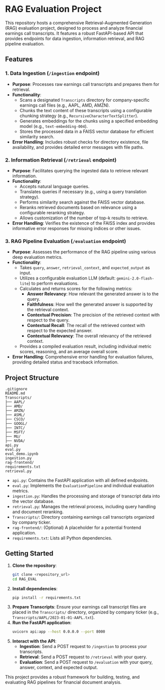 # RAG Evaluation Project

This repository hosts a comprehensive Retrieval-Augmented Generation (RAG) evaluation project, designed to process and analyze financial earnings call transcripts. It features a robust FastAPI-based API that provides endpoints for data ingestion, information retrieval, and RAG pipeline evaluation.

## Features

### 1. Data Ingestion (`/ingestion` endpoint)
- **Purpose**: Processes raw earnings call transcripts and prepares them for retrieval.
- **Functionality**:
  - Scans a designated `Transcripts` directory for company-specific earnings call files (e.g., AAPL, AMD, AMZN).
  - Chunks the text content of these transcripts using a configurable chunking strategy (e.g., `RecursiveCharacterTextSplitter`).
  - Generates embeddings for the chunks using a specified embedding model (e.g., `text-embedding-004`).
  - Stores the processed data in a FAISS vector database for efficient similarity search.
- **Error Handling**: Includes robust checks for directory existence, file availability, and provides detailed error messages with file paths.

### 2. Information Retrieval (`/retrieval` endpoint)
- **Purpose**: Facilitates querying the ingested data to retrieve relevant information.
- **Functionality**:
  - Accepts natural language queries.
  - Translates queries if necessary (e.g., using a query translation strategy).
  - Performs similarity search against the FAISS vector database.
  - Reranks retrieved documents based on relevance using a configurable reranking strategy.
  - Allows customization of the number of top-k results to retrieve.
- **Error Handling**: Verifies the existence of the FAISS index and provides informative error responses for missing indices or other issues.

### 3. RAG Pipeline Evaluation (`/evaluation` endpoint)
- **Purpose**: Assesses the performance of the RAG pipeline using various deep evaluation metrics.
- **Functionality**:
  - Takes `query`, `answer`, `retrieval_context`, and `expected_output` as input.
  - Utilizes a configurable evaluation LLM (default: `gemini-2.0-flash-lite`) to perform evaluations.
  - Calculates and returns scores for the following metrics:
    - **Answer Relevancy**: How relevant the generated answer is to the query.
    - **Faithfulness**: How well the generated answer is supported by the retrieval context.
    - **Contextual Precision**: The precision of the retrieved context with respect to the query.
    - **Contextual Recall**: The recall of the retrieved context with respect to the expected answer.
    - **Contextual Relevancy**: The overall relevancy of the retrieved context.
  - Provides a compiled evaluation result, including individual metric scores, reasoning, and an average overall score.
- **Error Handling**: Comprehensive error handling for evaluation failures, providing detailed status and traceback information.

## Project Structure

```
.gitignore
README.md
Transcripts/
├── AAPL/
├── AMD/
├── AMZN/
├── ASML/
├── CSCO/
├── GOOGL/
├── INTC/
├── MSFT/
├── MU/
├── NVDA/
api.py
eval.py
eval_demo.ipynb
ingestion.py
rag-frontend/
requirements.txt
retrieval.py
```

- `api.py`: Contains the FastAPI application with all defined endpoints.
- `eval.py`: Implements the `EvaluationPipeline` and individual evaluation metrics.
- `ingestion.py`: Handles the processing and storage of transcript data into the vector database.
- `retrieval.py`: Manages the retrieval process, including query handling and document reranking.
- `Transcripts/`: Directory containing earnings call transcripts organized by company ticker.
- `rag-frontend/`: (Optional) A placeholder for a potential frontend application.
- `requirements.txt`: Lists all Python dependencies.

## Getting Started

1.  **Clone the repository**:
    ```bash
    git clone <repository_url>
    cd RAG_EVAL
    ```
2.  **Install dependencies**:
    ```bash
    pip install -r requirements.txt
    ```
3.  **Prepare Transcripts**: Ensure your earnings call transcript files are placed in the `Transcripts/` directory, organized by company ticker (e.g., `Transcripts/AAPL/2023-01-01-AAPL.txt`).
4.  **Run the FastAPI application**:
    ```bash
    uvicorn api:app --host 0.0.0.0 --port 8000
    ```
5.  **Interact with the API**:
    - **Ingestion**: Send a POST request to `/ingestion` to process your transcripts.
    - **Retrieval**: Send a POST request to `/retrieval` with your query.
    - **Evaluation**: Send a POST request to `/evaluation` with your query, answer, context, and expected output.

This project provides a robust framework for building, testing, and evaluating RAG pipelines for financial document analysis.